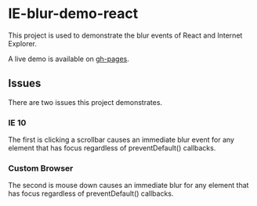# IE-blur-demo-react

This project is used to demonstrate the blur events of React and Internet Explorer.

A live demo is available on [gh-pages](https://stephenesser.github.io/ie-blur-demo-react/).

## Issues

There are two issues this project demonstrates.

### IE 10

The first is clicking a scrollbar causes an immediate blur event for any element that has focus regardless of preventDefault() callbacks.

### Custom Browser

The second is mouse down causes an immediate blur for any element that has focus regardless of preventDefault() callbacks.
